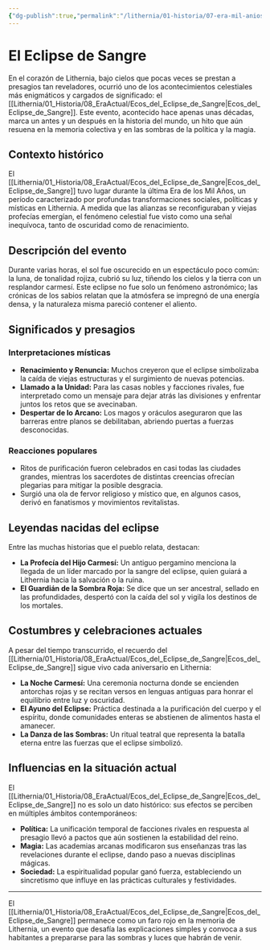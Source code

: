 ```yaml
---
{"dg-publish":true,"permalink":"/lithernia/01-historia/07-era-mil-anios/el-eclipse-de-sangre/","title":"El Ecos_del_Eclipse_de_Sangre","tags":["lithernia","evento","historia","profecia"]}
---
```


# El Eclipse de Sangre

En el corazón de Lithernia, bajo cielos que pocas veces se prestan a presagios tan reveladores, ocurrió uno de los acontecimientos celestiales más enigmáticos y cargados de significado: el [[Lithernia/01_Historia/08_EraActual/Ecos_del_Eclipse_de_Sangre\|Ecos_del_Eclipse_de_Sangre]]. Este evento, acontecido hace apenas unas décadas, marca un antes y un después en la historia del mundo, un hito que aún resuena en la memoria colectiva y en las sombras de la política y la magia.

## Contexto histórico

El [[Lithernia/01_Historia/08_EraActual/Ecos_del_Eclipse_de_Sangre\|Ecos_del_Eclipse_de_Sangre]] tuvo lugar durante la última Era de los Mil Años, un período caracterizado por profundas transformaciones sociales, políticas y místicas en Lithernia. A medida que las alianzas se reconfiguraban y viejas profecías emergían, el fenómeno celestial fue visto como una señal inequívoca, tanto de oscuridad como de renacimiento.

## Descripción del evento

Durante varias horas, el sol fue oscurecido en un espectáculo poco común: la luna, de tonalidad rojiza, cubrió su luz, tiñendo los cielos y la tierra con un resplandor carmesí. Este eclipse no fue solo un fenómeno astronómico; las crónicas de los sabios relatan que la atmósfera se impregnó de una energía densa, y la naturaleza misma pareció contener el aliento.

## Significados y presagios

### Interpretaciones místicas

- **Renacimiento y Renuncia:** Muchos creyeron que el eclipse simbolizaba la caída de viejas estructuras y el surgimiento de nuevas potencias.
- **Llamado a la Unidad:** Para las casas nobles y facciones rivales, fue interpretado como un mensaje para dejar atrás las divisiones y enfrentar juntos los retos que se avecinaban.
- **Despertar de lo Arcano:** Los magos y oráculos aseguraron que las barreras entre planos se debilitaban, abriendo puertas a fuerzas desconocidas.

### Reacciones populares

- Ritos de purificación fueron celebrados en casi todas las ciudades grandes, mientras los sacerdotes de distintas creencias ofrecían plegarias para mitigar la posible desgracia.
- Surgió una ola de fervor religioso y místico que, en algunos casos, derivó en fanatismos y movimientos revitalistas.

## Leyendas nacidas del eclipse

Entre las muchas historias que el pueblo relata, destacan:

- **La Profecía del Hijo Carmesí:** Un antiguo pergamino menciona la llegada de un líder marcado por la sangre del eclipse, quien guiará a Lithernia hacia la salvación o la ruina.
- **El Guardián de la Sombra Roja:** Se dice que un ser ancestral, sellado en las profundidades, despertó con la caída del sol y vigila los destinos de los mortales.

## Costumbres y celebraciones actuales

A pesar del tiempo transcurrido, el recuerdo del [[Lithernia/01_Historia/08_EraActual/Ecos_del_Eclipse_de_Sangre\|Ecos_del_Eclipse_de_Sangre]] sigue vivo cada aniversario en Lithernia:

- **La Noche Carmesí:** Una ceremonia nocturna donde se encienden antorchas rojas y se recitan versos en lenguas antiguas para honrar el equilibrio entre luz y oscuridad.
- **El Ayuno del Eclipse:** Práctica destinada a la purificación del cuerpo y el espíritu, donde comunidades enteras se abstienen de alimentos hasta el amanecer.
- **La Danza de las Sombras:** Un ritual teatral que representa la batalla eterna entre las fuerzas que el eclipse simbolizó.

## Influencias en la situación actual

El [[Lithernia/01_Historia/08_EraActual/Ecos_del_Eclipse_de_Sangre\|Ecos_del_Eclipse_de_Sangre]] no es solo un dato histórico: sus efectos se perciben en múltiples ámbitos contemporáneos:

- **Política:** La unificación temporal de facciones rivales en respuesta al presagio llevó a pactos que aún sostienen la estabilidad del reino.
- **Magia:** Las academias arcanas modificaron sus enseñanzas tras las revelaciones durante el eclipse, dando paso a nuevas disciplinas mágicas.
- **Sociedad:** La espiritualidad popular ganó fuerza, estableciendo un sincretismo que influye en las prácticas culturales y festividades.

---

El [[Lithernia/01_Historia/08_EraActual/Ecos_del_Eclipse_de_Sangre\|Ecos_del_Eclipse_de_Sangre]] permanece como un faro rojo en la memoria de Lithernia, un evento que desafía las explicaciones simples y convoca a sus habitantes a prepararse para las sombras y luces que habrán de venir.